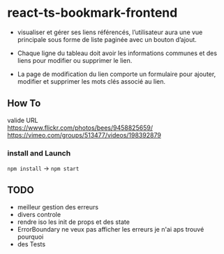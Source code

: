 # react-ts-bookmark-frontend

- visualiser et gérer ses liens référencés, l’utilisateur aura une vue principale sous forme de liste paginée avec un bouton d’ajout.

- Chaque ligne du tableau doit avoir les informations communes et des liens pour modifier ou supprimer le lien.

- La page de modification du lien comporte un formulaire pour ajouter, modifier et supprimer les mots clés associé au lien.

## How To

valide URL  
https://www.flickr.com/photos/bees/9458825659/
https://vimeo.com/groups/513477/videos/198392879

### install and Launch

`npm install` -> `npm start`

## TODO

- meilleur gestion des erreurs
- divers controle
- rendre iso les init de props et des state
- ErrorBoundary ne veux pas afficher les erreurs je n'ai aps trouvé pourquoi 
- des Tests 






